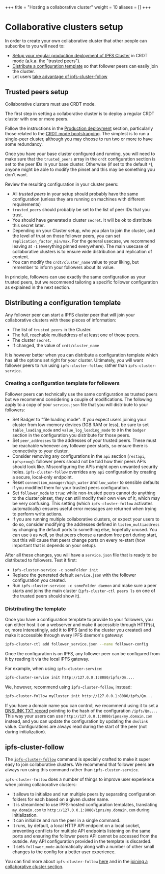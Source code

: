 +++
title = "Hosting a collaborative cluster"
weight = 10
aliases = []
+++

# Collaborative clusters setup

In order to create your own collaborative cluster that other people can subscribe to you will need to:

* [Setup your regular production deployment of IPFS Cluster](#trusted-peers-setup) in CRDT mode (a.k.a. the "trusted peers").
* [Distribute a configuration template](#distributing-a-configuration-template) so that follower peers can easily join the cluster.
* Let users [take advantage of ipfs-cluster-follow](#ipfs-cluster-follow)

## Trusted peers setup

<div class="tipbox tip">Collaborative clusters must use CRDT mode.</div>

The first step in setting a collaborative cluster is to deploy a regular CRDT cluster with one or more peers.

Follow the instructions in the [Production deployment](/documentation/deployment/) section, particularly those related to the [CRDT mode bootstrapping](https://cluster.ipfs.io/documentation/deployment/bootstrap/). The simplest is to run a single-peer cluster, although you may choose to run two or more to have some redundancy.

Once you have your base cluster configured and running, you will need to make sure that the `trusted_peers` array in the `crdt` configuration section is set to the peer IDs in your base cluster. Otherwise (if set to the default `*`), anyone might be able to modify the pinset and this may be something you don't want.

Review the resulting configuration in your cluster peers:

* All *trusted peers* in your setup should probably have the same configuration (unless they are running on machines with different requirements)
* `trusted_peers` should probably be set to the list of peer IDs that you trust.
* You should have generated a cluster `secret`. It will be ok to distribute this secret later.
* Depending on your Cluster setup, who you plan to join the cluster, and the level of trust on those follower peers, you can set `replication_factor_min/max`. For the general usecase, we recommend leaving at `-1` (everything pinned everywhere). The main usecase of collaborative clusters is to ensure wide distribution and replication of content.
* You can modify the `crdt/cluster_name` value to your liking, but remember to inform your followers about its value.

In principle, followers can use exactly the same configuration as your trusted peers, but we recommend tailoring a specific follower configuration as explained in the next section.

## Distributing a configuration template

Any follower peer can start a IPFS cluster peer that will join your collaborative clusters with these pieces of information:

* The list of `trusted_peers` in the Cluster.
* The full, reachable multiaddress of at least one of those peers.
* The cluster `secret`.
* If changed, the value of `crdt/cluster_name`

It is however better when you can distribute a configuration template which has all the options set right for your cluster. Ultimately, you will want follower peers to run using `ipfs-cluster-follow`, rather than `ipfs-cluster-service`.

### Creating a configuration template for followers

Follower peers can technically use the same configuration as trusted peers but we recommend considering a couple of modifications. The following apply to a copy of your `service.json` file that you will distribute to your followers:

* Set Badger to "file loading mode": If you expect users joining your cluster from low-memory devices (1GB RAM or less), be sure to set `table_loading_mode` and `value_log_loading_mode` to `0` in the `badger` section in the configuration you distribute for those peers.
* Set `peer_addresses` to the addresses of your trusted peers. These must be reachable whenever any follower peer starts, so ensure there is connectivity to your cluster.
* Consider removing any configurations in the `api` section (`restapi`, `ipfsproxy`): follower peers should not be told how their peers APIs should look like. Misconfiguring the APIs might open unwanted security holes. `ipfs-cluster-follow` overrides any `api` configuration by creating a secure, local-only endpoint.
* Reset `connection_manager/high_water` and `low_water` to sensible defaults if you modified them for your trusted peers configuration.
* Set `follower_mode` to `true`: while non-trusted peers cannot do anything to the cluster pinset, they can still modify their own view of it, which may be very confusing. This setting (which `ipfs-cluster-follow` activates automatically) ensures useful error messages are returned when trying to perform write actions.
* If you are running multiple collaborative clusters, or expect your users to do so, consider modifying the addresses defined in `listen_multiaddress` by changing the default ports to something else, hopefully unused. You can use `0` as well, so that peers choose a random free port during start, but this will cause that peers change ports on every re-start (how important that is depends on your setup).

After all these changes, you will have a `service.json` file that is ready to be distributed to followers. Test it first:

* `ipfs-cluster-service -c someFolder init`
* Replace the generated default `service.json` with the follower configuration you created.
* Run `ipfs-cluster-service -c someFolder daemon` and make sure a peer starts and joins the main cluster (`ipfs-cluster-ctl peers ls` on one of the trusted peers should show it).

### Distributing the template

Once you have a configuration template to provide to your followers, you can either host it on a webserver and make it accessible through HTTP(s), or, more interestingly, add it to IPFS (and to the cluster you created) and make it accessible through every IPFS daemon's gateway:

```sh
ipfs-cluster-ctl add follower_service.json --name follower-config
```

Once the configuration is on IPFS, any follower peer can be configured from it by reading it via the local IPFS gateway.

For example, when using `ipfs-cluster-service`:

```sh
ipfs-cluster-service init http://127.0.0.1:8080/ipfs/Qm....
```

We, however, recommend using `ipfs-cluster-follow`, instead:

```sh
ipfs-cluster-follow myCluster init http://127.0.0.1:8080/ipfs/Qm...
```

If you have a domain name you can control, we recommend using it to set a [DNSLINK TXT record](https://dnslink.io/) pointing to the hash of the configuration `/ipfs/Qm...`. This way your users can use `http://127.0.0.1:8080/ipns/my.domain.com` instead, and you can update the configuration by updating the `dnslink` value. Configurations are always read during the start of the peer (not during initialization).


## ipfs-cluster-follow

The [`ipfs-cluster-follow`](https://dist.ipfs.io/#ipfs-cluster-follow) command is specially crafted to make it super easy to join collaborative clusters. We recommend that follower peers are always run using this command rather than `ipfs-cluster-service`.

`ipfs-cluster-follow` does a number of things to improve user experience when joining collaborative clusters:

* It allows to initialize and run multiple peers by separating configuration folders for each based on a given cluster name.
* It is streamlined to use IPFS-hosted configuration templates, translating `my.domain.com` to `http://127.0.0.1:8080/ipns/my.domain.com` during initialization.
* It can initialize and run the peer in a single command.
* It runs, by default, a local HTTP API endpoint on a local socket, preventing conflicts for multiple API endpoints listening on the same ports and ensuring the follower peers API cannot be accessed from the outside. Any API configuration provided in the template is discarded.
* It sets `follower_mode` automatically along with a number of other small changes to the config for a better user experience.

You can find more about `ipfs-cluster-follow` [here](/documentation/reference/follow/) and in the [joining a collaborative cluster section](/documentation/collaborative/joining).
